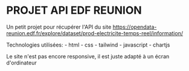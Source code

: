 # PROJET API EDF REUNION

Un petit projet pour récupérer l'API du site https://opendata-reunion.edf.fr/explore/dataset/prod-electricite-temps-reel/information/

Technologies utilisées:
    - html
    - css
    - tailwind
    - javascript
    - chartjs

Le site n'est pas encore responsive, il est juste adapté à un écran d'ordinateur